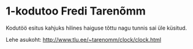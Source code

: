 # 1-kodutoo Fredi Tarenõmm
Kodutöö esitus kahjuks hilines haiguse tõttu nagu tunnis sai  üle küsitud.

Lehe asukoht:
http://www.tlu.ee/~tarenomm/clock/clock.html
